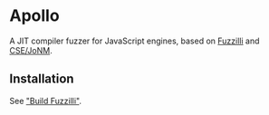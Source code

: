 # Apollo

A JIT compiler fuzzer for JavaScript engines, based on [Fuzzilli](https://github.com/googleprojectzero/fuzzilli) and [CSE/JoNM](https://dl.acm.org/doi/abs/10.1145/3600006.3613140).

## Installation

See ["Build Fuzzilli"](./README.Fuzzilli.md).
